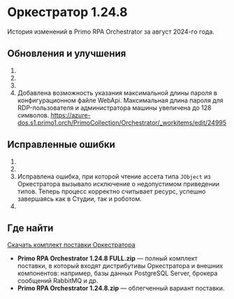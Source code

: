 # Оркестратор 1.24.8

История изменений в Primo RPA Orchestrator за август 2024-го года. 

## Обновления и улучшения

1.
1.
1.
1. Добавлена возможность указания максимальной длины пароля в конфигурационном файле WebApi. Максимальная длина пароля для RDP-пользователя и администратора машины увеличена до 128 символов.
https://azure-dos.s1.primo1.orch/PrimoCollection/Orchestrator/_workitems/edit/24995




## Исправленные ошибки

1.
2.
3. Исправлена ошибка, при которой чтение ассета типа `JObject` из Оркестратора вызывало исключение о недопустимом приведении типов. Теперь процесс корректно считывает ресурс, успешно завершаясь как в Студии, так и роботом.
4.














## Где найти
[Скачать комплект поставки Оркестратора](https://disk.primo-rpa.ru/index.php/s/t9BHBjR6PP06Yax?path=%2FRelease%2FOrchestrator)
* **Primo RPA Orchestrator 1.24.8 FULL.zip** — полный комплект поставки, в который входят дистрибутивы Оркестратора и внешних компонентов: например, базы данных PostgreSQL Server, брокера сообщений RabbitMQ и др. 
* **Primo RPA Orchestrator 1.24.8.zip** — облегченный вариант поставки.
